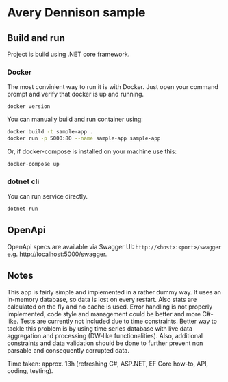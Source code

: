 # Avery Dennison sample

## Build and run

Project is build using .NET core framework. 

### Docker
The most convinient way to run it is with Docker. Just open your command prompt and verify that docker is up and running.

`docker version`

You can manually build and run container using: 

```bash
docker build -t sample-app .
docker run -p 5000:80 --name sample-app sample-app
```

Or, if docker-compose is installed on your machine use this:
```bash
docker-compose up
```

### dotnet cli

You can run service directly.
```bash
dotnet run
```

## OpenApi

OpenApi specs are available via Swagger UI: `http://<host>:<port>/swagger` e.g. [http://localhost:5000/swagger](http://localhost:5000/swagger).

## Notes

This app is fairly simple and implemented in a rather dummy way.
It uses an in-memory database, so data is lost on every restart. Also stats are calculated on the fly and no cache is used.
Error handling is not properly implemented, code style and management could be better and more C#-like. Tests are currently not included due to time constraints.
Better way to tackle this problem is by using time series database with live data aggregation and processing (DW-like functionalities).
Also, additional constraints and data validation should be done to further prevent non parsable and consequently corrupted data.

Time taken: approx. 13h (refreshing C#, ASP.NET, EF Core how-to, API, coding, testing).